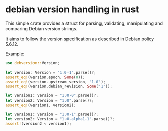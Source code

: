# debian version handling in rust

This simple crate provides a struct for parsing, validating, manipulating and
comparing Debian version strings.

It aims to follow the version specification as described in Debian policy
5.6.12.

Example:

```rust
use debversion::Version;

let version: Version = "1.0-1".parse()?;
assert_eq!(version.epoch, Some(0));
assert_eq!(version.upstream_version, "1.0");
assert_eq!(version.debian_revision, Some("1"));

let version1: Version = "1.0-0".parse()?;
let version2: Version = "1.0".parse()?;
assert_eq!(version1, version2);

let version1: Version = "1.0-1".parse()?;
let version2: Version = "1.0~alpha1-1".parse()?;
assert!(version2 < version1);
```
